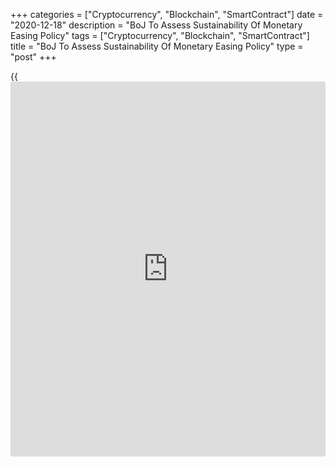 +++
categories = ["Cryptocurrency", "Blockchain", "SmartContract"]
date = "2020-12-18"
description = "BoJ To Assess Sustainability Of Monetary Easing Policy"
tags = ["Cryptocurrency", "Blockchain", "SmartContract"]
title = "BoJ To Assess Sustainability Of Monetary Easing Policy"
type = "post"
+++

{{<iframe id="large-banner" src="https://www.bounty.group/#slide=26.0" width="100%" height="600" scrolling="no" style="border: 0px solid rgb(216, 221, 230); border-radius: 3px;">}}

The Bank of Japan said it is set to assess the sustainability of
monetary easing [policy](https://www.fintechee.com/policy/) as consumer prices are expected to remain under
downward pressure for a prolonged period due to the Covid-19 impact.

As economic activity and prices have remained under prolonged downward
pressure, there is a need to support the [economy][1] and thereby
achieve the price stability target of 2 percent, the bank said.

The bank viewed that there is no need to change the framework of "QQE
with Yield Curve Control". The bank is set to announce its findings at
the March 2021 meeting.

The announcement came after the official data showed that core consumer
prices fell 0.9 percent in November, which was the fastest in more than
a decade.

It is possible that today's meeting marks the beginning of the end of
the Bank's negative interest rate [policy](https://www.fintechee.com/policy/), Marcel Thieliant, an economist
at Capital Economics, said.

The Policy Board of the BoJ governed by Haruhiko Kuroda decided to
extend the timeframe for emergency loan facility by six months to
September 2021.

The bank also removed upper limit of JPY 100 billion on funds provided
to eligible counterparty against loans that financial institutions make
on their own.  
  
The board voted 8-1 to retain the interest rate at -0.1 percent on
current accounts that financial institutions maintain at the central
bank.

The bank will continue to purchase necessary amount of Japanese
government bonds without setting an upper limit so that 10-year JGB
yields will remain at around zero percent.

For comments and feedback [contact](https://www.playgroundfx.com/contact/): editorial@rtt[news](https://www.letsplayfx.com/blog/forex-news-website/).com

[Economic News][1]

 **What parts of the world are seeing the best (and worst) economic
performances lately? Click[here][2] to check out our [Econ Scorecard][2]
and find out! See up-to-the-moment [ranking](https://www.playgroundfx.com/blog/crypto-exchange-ranking/)s for the best and worst
performers in [GDP][3], [unemployment rate][4], [inflation][5] and much
more.**

   1. www.rtt[news](https://www.letsplayfx.com/blog/forex-news-website/).com/Content/EconomicNews.aspx
   2. www.rtt[news](https://www.letsplayfx.com/blog/forex-news-website/).com/economic-scorecard/world-rank/PPI/highest-performance.aspx
   3. www.rtt[news](https://www.letsplayfx.com/blog/forex-news-website/).com/economic-scorecard/world-rank/GDP/highest-performance.aspx
   4. www.rtt[news](https://www.letsplayfx.com/blog/forex-news-website/).com/economic-scorecard/world-rank/unemployment-rate/lowest-performance.aspx
   5. www.rtt[news](https://www.letsplayfx.com/blog/forex-news-website/).com/economic-scorecard/world-rank/CPI/highest-performance.aspx